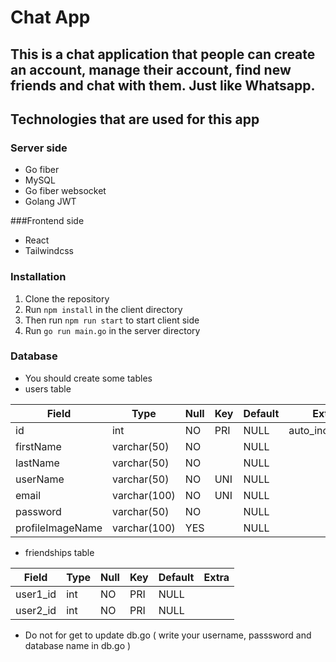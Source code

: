 # Chat App

## This is a chat application that people can create an account, manage their account, find new friends and chat with them. Just like Whatsapp.

## Technologies that are used for this app
### Server side
- Go fiber
- MySQL
- Go fiber websocket
- Golang JWT

###Frontend side
- React
- Tailwindcss

### Installation
1. Clone the repository
2. Run `npm install` in the client directory
3. Then run `npm run start` to start client side
4. Run `go run main.go` in the server directory

### Database 
- You should create some tables
- users table

| Field            | Type         | Null | Key | Default | Extra          |
|------------------|--------------|------|-----|---------|----------------|
| id               | int          | NO   | PRI | NULL    | auto_increment |
| firstName        | varchar(50)  | NO   |     | NULL    |                |
| lastName         | varchar(50)  | NO   |     | NULL    |                |
| userName         | varchar(50)  | NO   | UNI | NULL    |                |
| email            | varchar(100) | NO   | UNI | NULL    |                |
| password         | varchar(50)  | NO   |     | NULL    |                |
| profileImageName | varchar(100) | YES  |     | NULL    |                |

- friendships table

| Field    | Type | Null | Key | Default | Extra |
|----------|------|------|-----|---------|-------|
| user1_id | int  | NO   | PRI | NULL    |       |
| user2_id | int  | NO   | PRI | NULL    |       |

- Do not for get to update db.go ( write your username, passsword and database name in db.go )

